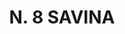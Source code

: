 ---
title: "N. 8 SAVINA"
plant-name: "N. 8"
plant-number: "008"
plant-xml: "/assets/xml/plant008.xml"
plant-img1: "/assets/img/plant008_verso.jpg"
plant-img2: "/assets/img/plant008.jpg"
plant-title: "N. 8 SAVINA"
plant-taxon-link: "http://www.worldfloraonline.org/taxon/wfo-0000354994 http://www.worldfloraonline.org/taxon/wfo-0000355663"
plant-taxon-content: "[I. Juniperus Sabina L.] [II, Juniperus phoenicea L."
layout: single-xml
---